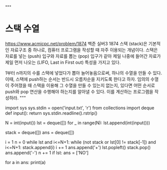 """
# 스택 수열
https://www.acmicpc.net/problem/1874
백준 실버3 1874
스택 (stack)은 기본적인 자료구조 중 하나로, 컴퓨터 프로그램을 작성할 때 자주 이용되는 개념이다. 스택은 자료를 넣는 (push) 입구와 자료를 뽑는 (pop) 입구가 같아 제일 나중에 들어간 자료가 제일 먼저 나오는 (LIFO, Last in First out) 특성을 가지고 있다.

1부터 n까지의 수를 스택에 넣었다가 뽑아 늘어놓음으로써, 하나의 수열을 만들 수 있다. 이때, 스택에 push하는 순서는 반드시 오름차순을 지키도록 한다고 하자. 임의의 수열이 주어졌을 때 스택을 이용해 그 수열을 만들 수 있는지 없는지, 있다면 어떤 순서로 push와 pop 연산을 수행해야 하는지를 알아낼 수 있다. 이를 계산하는 프로그램을 작성하라.
"""

import sys
sys.stdin = open('input.txt', 'r')
from collections import deque
def input():
    return sys.stdin.readline().rstrip()

N = int(input())
lst = deque([])
for _ in range(N):
    lst.append(int(input()))


stack = deque([])
ans = deque([])

i = 1
n = 0
while lst and i<=N+1:
    while (not stack or lst[0] != stack[-1]) and i<=N+1:
        stack.append(i)
        i += 1
        ans.append('+')
    lst.popleft()
    stack.pop()
    ans.append('-')
    n += 1
if lst:
    ans = ['NO']

for a in ans:
    print(a)
